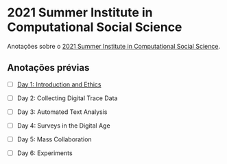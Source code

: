 
<!-- README.md is generated from README.Rmd. Please edit that file -->

# 2021 Summer Institute in Computational Social Science

<!-- badges: start -->
<!-- badges: end -->

Anotações sobre o [2021 Summer Institute in Computational Social
Science](https://sicss.io/2021/fgv-dapp-brazil/).

## Anotações prévias

-   [ ] [Day 1: Introduction and
    Ethics](notes/Day_1-Introduction_and_Ethics/README.Rmd)

-   [ ] Day 2: Collecting Digital Trace Data

-   [ ] Day 3: Automated Text Analysis

-   [ ] Day 4: Surveys in the Digital Age

-   [ ] Day 5: Mass Collaboration

-   [ ] Day 6: Experiments
